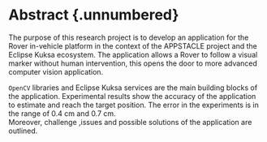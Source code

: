 Abstract {.unnumbered}
========

The purpose of this research project is to develop an application for the Rover in-vehicle platform in the context of the APPSTACLE project and the Eclipse Kuksa ecosystem. 
The application allows a Rover to follow a visual marker without human intervention, this opens the door to more advanced computer vision application.


`OpenCV` libraries and Eclipse Kuksa services are the main building blocks of the application.
Experimental results show the accuracy of the application to estimate and reach the target position. The error in the experiments is in the range of 0.4 cm and 0.7 cm.  
Moreover, challenge ,issues and possible solutions of the application are outlined.


